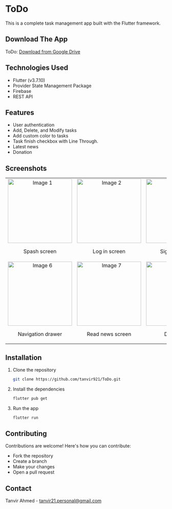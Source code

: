 # ToDo

This is a complete task management app built with the Flutter framework.


## Download The App

ToDo: [Download from Google Drive](https://drive.google.com/file/d/1QZiQzw4V2Q1EEHm_vA45dAsD6W2mx-DG/view?usp=drive_link)

## Technologies Used

- Flutter (v3.7.10)
- Provider State Management Package
- Firebase
- REST API

## Features

- User authentication
- Add, Delete, and Modify tasks
- Add custom color to tasks
- Task finish checkbox with Line Through.
- Latest news
- Donation

## Screenshots

<table>
  <tr>
    <td align="center">
      <img src="https://drive.google.com/uc?export=view&id=1Gddl4-doyo5mY0APnQfNV1viszyoAjSM" alt="Image 1" width="200px" />
      <p>Spash screen</p>
    </td>
    <td align="center">
      <img src="https://drive.google.com/uc?export=view&id=1jkH_5BeFVN44sYn4KPDbK5i05g6utLj3" alt="Image 2" width="200px" />
      <p>Log in screen</p>
    </td>
    <td align="center">
      <img src="https://drive.google.com/uc?export=view&id=18V_VdWJ7hhnpNNG7adf6oC2LvVa0Z44f" alt="Image 3" width="200px" />
      <p>Sign up screen</p>
    </td>
    <td align="center">
      <img src="https://drive.google.com/uc?export=view&id=1_ZpO8Rs04wMCcqRmh8iP_iD1-sYZ6FMN" alt="Image 4" width="200px" />
      <p>Home screen</p>
    </td>
    <td align="center">
      <img src="https://drive.google.com/uc?export=view&id=1ZuaKuz6JvTEgsge9nkTjTua2ev4gl_Hq" alt="Image 5" width="200px" />
      <p>Add task dialog</p>
    </td>
  </tr>
  <tr>
    <td align="center">
      <img src="https://drive.google.com/uc?export=view&id=1eopVO4VqBKJsWW53zXnrW70qFg0_jBp9" alt="Image 6" width="200px" />
      <p>Navigation drawer</p>
    </td>
    <td align="center">
      <img src="https://drive.google.com/uc?export=view&id=1NlRbiauDlNK8MegdzcXNNLC6l0gpvKg4" alt="Image 7" width="200px" />
      <p>Read news screen</p>
    </td>
    <td align="center">
      <img src="https://drive.google.com/uc?export=view&id=1KsInd-Q79ZF5rtJuQ2kX5BFLo9yAYsSI" alt="Image 8" width="200px" />
      <p>Detail news</p>
    </td>
    <td align="center">
      <img src="https://drive.google.com/uc?export=view&id=1-lml7bAiDDouBbhi5gThA4BO8JpQAm1_" alt="Image 9" width="200px" />
      <p>Full news in WebView</p>
    </td>
    <td align="center">
      <img src="https://drive.google.com/uc?export=view&id=1XHfBbXTsN8QW_jD_pDo5-PA9Rhhps9hC" alt="Image 10" width="200px" />
      <p>Donation bottom sheet</p>
    </td>
  </tr>
</table>



## Installation

1. Clone the repository
   ```sh
   git clone https://github.com/tanvir921/ToDo.git
   ```
2. Install the dependencies
   ```sh
   flutter pub get
   ```
3. Run the app
   ```sh
   flutter run
   ```

## Contributing

Contributions are welcome! Here's how you can contribute:
- Fork the repository
- Create a branch
- Make your changes
- Open a pull request

## Contact

Tanvir Ahmed - tanvir21.personal@gmail.com